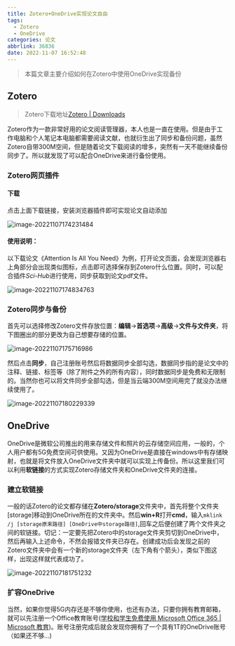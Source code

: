 ```yaml
---
title: Zotero+OneDrive实现论文自由
tags:
  - Zotero
  - OneDrive
categories: 论文
abbrlink: 36836
date: 2022-11-07 16:52:48
---
```




> 本篇文章主要介绍如何在Zotero中使用OneDrive实现备份



## Zotero

> Zotero下载地址[Zotero | Downloads](https://www.zotero.org/download/)

Zotero作为一款非常好用的论文阅读管理器，本人也是一直在使用。但是由于工作电脑和个人笔记本电脑都需要阅读文献，也就衍生出了同步和备份问题，虽然Zotero自带300M空间，但是随着论文下载阅读的增多，突然有一天不能继续备份同步了。所以就发现了可以配合OneDrive来进行备份使用。

### Zotero网页插件

#### 下载

点击上面下载链接，安装浏览器插件即可实现论文自动添加

![image-20221107174231484](https://gitee.com/qingy735/blogimg/raw/master/img/image-20221107174231484.png)

#### 使用说明：

以下载论文《Attention Is All You Need》为例，打开论文页面，会发现浏览器右上角部分会出现类似图标，点击即可选择保存到Zotero什么位置。同时，可以配合插件*Sci-Hub*进行使用，同步获取到论文pdf文件。

![image-20221107174834763](https://gitee.com/qingy735/blogimg/raw/master/img/image-20221107174834763.png)



### Zotero同步与备份

首先可以选择修改Zotero文件存放位置：**编辑**->**首选项**->**高级**->**文件与文件夹**，将下图圈出的部分更改为自己想要存储的位置。

![image-20221107175716986](https://gitee.com/qingy735/blogimg/raw/master/img/image-20221107175716986.png)



然后点击**同步**，自己注册账号然后将数据同步全部勾选，数据同步指的是论文中的注释、链接、标签等（除了附件之外的所有内容），同时数据同步是免费和无限制的。当然你也可以将文件同步全部勾选，但是当云端300M空间用完了就没办法继续使用了。

![image-20221107180229339](https://gitee.com/qingy735/blogimg/raw/master/img/image-20221107180229339.png)





## OneDrive



OneDrive是微软公司推出的用来存储文件和照片的云存储空间应用，一般的，个人用户都有5G免费空间可供使用。又因为OneDrive是直接在windows中有存储映射，也就是将文件放入OneDrive文件夹中就可以实现上传备份。所以这里我们可以利用**软链接**的方式实现Zotero存储文件夹和OneDrive文件夹的连接。

### 建立软链接

一般的话Zotero的论文都存储在**Zotero/storage**文件夹中，首先将整个文件夹[storage]移动到OneDrive所在的文件夹中。然后**win+R**打开**cmd**，输入`mklink /j [storage原来路径] [OneDrive中storage路径]`,回车之后便创建了两个文件夹之间的软链接。切记：一定要先把Zotero中的storage文件夹剪切到OneDrive中，然后再输入上述命令，不然会报错文件夹已存在。创建成功后会发现之前的Zotero文件夹中会有一个新的storage文件夹（左下角有个箭头），类似下图这样，出现这样就代表成功了。

![image-20221107181751232](https://gitee.com/qingy735/blogimg/raw/master/img/image-20221107181751232.png)

### 扩容OneDrive

当然，如果你觉得5G内存还是不够你使用，也还有办法，只要你拥有教育邮箱，就可以先注册一个Office教育账号([学校和学生免费使用 Microsoft Office 365 | Microsoft 教育](https://www.microsoft.com/zh-cn/education/products/office))。账号注册完成后就会发现你拥有了一个具有1T的OneDrive账号（如果还不够...)



























